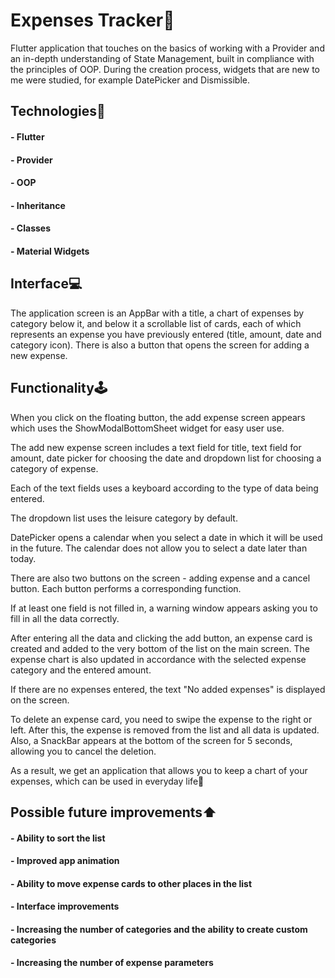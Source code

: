 # Expenses Tracker💸

Flutter application that touches on the basics of working with a Provider and 
an in-depth understanding of State Management, built in compliance with the principles of OOP. 
During the creation process, widgets that are new to me were studied, for example DatePicker and Dismissible.

## Technologies🔧

#### - Flutter
#### - Provider
#### - OOP
#### - Inheritance
#### - Classes
#### - Material Widgets

## Interface💻

The application screen is an AppBar with a title, a chart of expenses by category below it, and below it
a scrollable list of cards, each of which represents an expense you have previously entered 
(title, amount, date and category icon). There is also a button that opens the screen for adding a new expense.

## Functionality🕹

When you click on the floating button, the add expense screen appears which uses the ShowModalBottomSheet 
widget for easy user use.

The add new expense screen includes a text field for title, text field for amount, date picker for choosing the date 
and dropdown list for choosing a category of expense. 

Each of the text fields uses a keyboard according to the type of data being entered. 

The dropdown list uses the leisure category by default. 

DatePicker opens a calendar when you select a date in which it will be used in the future. 
The calendar does not allow you to select a date later than today.

There are also two buttons on the screen - adding expense and a cancel button. Each button performs a corresponding function.

If at least one field is not filled in, a warning window appears asking you to fill in all the data correctly.

After entering all the data and clicking the add button, an expense card is created and added to the very bottom of the 
list on the main screen. The expense chart is also updated in accordance with the selected expense category and the entered amount.

If there are no expenses entered, the text "No added expenses" is displayed on the screen.

To delete an expense card, you need to swipe the expense to the right or left. After this, the expense is removed from the list 
and all data is updated. Also, a SnackBar appears at the bottom of the screen for 5 seconds, allowing you to cancel the deletion.

As a result, we get an application that allows you to keep a chart of your expenses, which can be used in everyday life🤑

## Possible future improvements⬆️

#### - Ability to sort the list
#### - Improved app animation
#### - Ability to move expense cards to other places in the list
#### - Interface improvements
#### - Increasing the number of categories and the ability to create custom categories
#### - Increasing the number of expense parameters
